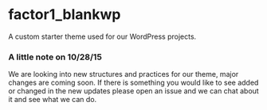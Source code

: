 factor1_blankwp
===============

A custom starter theme used for our WordPress projects.

### A little note on 10/28/15 ###
We are looking into new structures and practices for our theme, major changes are coming soon. If there is something you would like to see added or changed in the new updates please open an issue and we can chat about it and see what we can do. 
